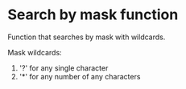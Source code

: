 # Search by mask function

Function that searches by mask with wildcards.

Mask wildcards:

1) '?' for any single character
2) '&ast;' for any number of any characters
